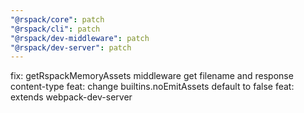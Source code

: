 ```yaml
---
"@rspack/core": patch
"@rspack/cli": patch
"@rspack/dev-middleware": patch
"@rspack/dev-server": patch
---
```


fix: getRspackMemoryAssets middleware get filename and response content-type
feat: change builtins.noEmitAssets default to false
feat: extends webpack-dev-server
